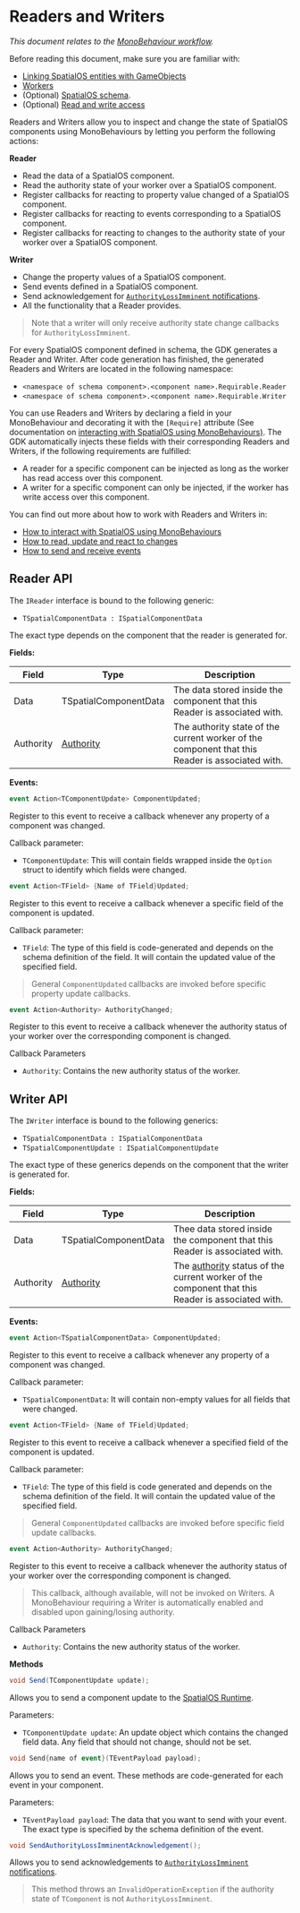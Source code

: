 [//]: # (Doc of docs reference 6.1)
[//]: # (TODO - Tech writer pass)
[//]: # (TODO - See if `option` struct needs defining)

# Readers and Writers
_This document relates to the [MonoBehaviour workflow]({{urlRoot}}/content/intro-workflows-spatialos-entities#spatialos-entities)._

Before reading this document, make sure you are familiar with:

  * [Linking SpatialOS entities with GameObjects]({{urlRoot}}/content/gameobject/linking-spatialos-entities)
  * [Workers]({{urlRoot}}/content/workers/workers-in-the-gdk)
  * (Optional) [SpatialOS schema]({{urlRoot}}/content/glossary#schema).
  * (Optional) [Read and write access]({{urlRoot}}/content/glossary#authority)

Readers and Writers allow you to inspect and change the state of SpatialOS components using MonoBehaviours by letting you perform the following actions:

**Reader**

  * Read the data of a SpatialOS component.
  * Read the authority state of your worker over a SpatialOS component.
  * Register callbacks for reacting to property value changed of a SpatialOS component.
  * Register callbacks for reacting to events corresponding to a SpatialOS component.
  * Register callbacks for reacting to changes to the authority state of your worker over a SpatialOS component.

**Writer**

  * Change the property values of a SpatialOS component.
  * Send events defined in a SpatialOS component.
  * Send acknowledgement for [`AuthorityLossImminent` notifications](https://docs.improbable.io/reference/latest/shared/design/understanding-access#enabling-and-configuring-authoritylossimminent-notifications).
  * All the functionality that a Reader provides.

> Note that a writer will only receive authority state change callbacks for `AuthorityLossImminent`.

For every SpatialOS component defined in schema, the GDK generates a Reader and Writer. After code generation has finished, the generated Readers and Writers are located in the following namespace:

  * `<namespace of schema component>.<component name>.Requirable.Reader`
  * `<namespace of schema component>.<component name>.Requirable.Writer`

You can use Readers and Writers by declaring a field in your MonoBehaviour and decorating it with the `[Require]` attribute (See documentation on [interacting with SpatialOS using MonoBehaviours)]({{urlRoot}}/content/gameobject/interact-spatialos-monobehaviours). The GDK automatically injects these fields with their corresponding Readers and Writers, if the following requirements are fulfilled:

  * A reader for a specific component can be injected as long as the worker has read access over this component.
  * A writer for a specific component can only be injected, if the worker has write access over this component.

You can find out more about how to work with Readers and Writers in:

  * [How to interact with SpatialOS using MonoBehaviours]({{urlRoot}}/content/gameobject/interact-spatialos-monobehaviours)
  * [How to read, update and react to changes]({{urlRoot}}/content/gameobject/reading-and-writing-component-data)
  * [How to send and receive events]({{urlRoot}}/content/gameobject/sending-receiving-events)

## Reader API
The `IReader` interface is bound to the following generic:

  * `TSpatialComponentData : ISpatialComponentData`

The exact type depends on the component that the reader is generated for.

**Fields:**

| Field         	| Type               	| Description                	|
|-------------------|------------------------|--------------------------------|
| Data  	| TSpatialComponentData              	| The data stored inside the component that this Reader is associated with. |
| Authority | [Authority]({{urlRoot}}/content/glossary#schema) | The authority state of the current worker of the component that this Reader is associated with. |

**Events:**
```csharp
event Action<TComponentUpdate> ComponentUpdated;
```
Register to this event to receive a callback whenever any property of a
component was changed.

Callback parameter:

  * `TComponentUpdate`: This will contain fields wrapped inside the `Option` struct to identify which fields were changed.

```csharp
event Action<TField> {Name of TField}Updated;
```
Register to this event to receive a callback whenever a specific field of the
component is updated.

Callback parameter:

  * `TField`: The type of this field is code-generated and depends on the schema definition of the field. It will contain the updated value of the specified field.

> General `ComponentUpdated` callbacks are invoked before specific property update callbacks.

```csharp
event Action<Authority> AuthorityChanged;
```
Register to this event to receive a callback whenever the authority
status of your worker over the corresponding component is changed.

Callback Parameters

  * `Authority`: Contains the new authority status of the worker.

## Writer API
The `IWriter` interface is bound to the following generics:

  * `TSpatialComponentData : ISpatialComponentData`
  * `TSpatialComponentUpdate : ISpatialComponentUpdate`

The exact type of these generics depends on the component that the writer is generated for.

**Fields:**

| Field         	| Type               	| Description                	|
|-------------------|------------------------|--------------------------------|
| Data  	| TSpatialComponentData              	| Thee data stored inside the component that this Reader is associated with. |
| Authority | [Authority]({{urlRoot}}/content/glossary#authority) | The [authority](https://docs.improbable.io/reference/latest/shared/concepts/interest-authority#authority) status of the current worker of the component that this Reader is associated with. |


**Events:**
```csharp
event Action<TSpatialComponentData> ComponentUpdated;
```
Register to this event to receive a callback whenever any property of a
component was changed.

Callback parameter:

  * `TSpatialComponentData`: It will contain non-empty values for all fields that were changed.

```csharp
event Action<TField> {Name of TField}Updated;
```
Register to this event to receive a callback whenever a specified field of the
component is updated.

Callback parameter:

  * `TField`: The type of this field is code generated and depends on the schema definition of the field. It will contain the updated value of the specified field.

> General `ComponentUpdated` callbacks are invoked before specific field update callbacks.

```csharp
event Action<Authority> AuthorityChanged;
```
Register to this event to receive a callback whenever the authority
status of your worker over the corresponding component is changed.

> This callback, although available, will not be invoked on Writers. A MonoBehaviour requiring a Writer is automatically enabled and disabled upon gaining/losing authority.

Callback Parameters

  * `Authority`: Contains the new authority status of the worker.

**Methods**
```csharp
void Send(TComponentUpdate update);
```
Allows you to send a component update to the [SpatialOS Runtime]({{urlRoot}}/content/glossary#spatialos-runtime).

Parameters:

  * `TComponentUpdate update`:  An update object which contains the changed field data. Any field that should not change, should not be set.

```csharp
void Send{name of event}(TEventPayload payload);
```

Allows you to send an event. These methods are code-generated for each event in your component.

Parameters:

  * `TEventPayload payload`: The data that you want to send with your event. The exact type is specified by the schema definition of the event.

```csharp
void SendAuthorityLossImminentAcknowledgement();
```
Allows you to send acknowledgements to [`AuthorityLossImminent` notifications](https://docs.improbable.io/reference/latest/shared/design/understanding-access#enabling-and-configuring-authoritylossimminent-notifications).

> This method throws an `InvalidOperationException` if the authority state of `TComponent` is not `AuthorityLossImminent`.
